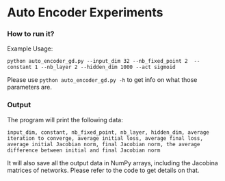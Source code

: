 # Auto Encoder Experiments

### How to run it?
Example Usage:
```
python auto_encoder_gd.py --input_dim 32 --nb_fixed_point 2  --constant 1 --nb_layer 2 --hidden_dim 1000 --act sigmoid
```

Please use `python auto_encoder_gd.py -h` to get info on what those parameters are.

### Output
The program will print the following data:

````
input_dim, constant, nb_fixed_point, nb_layer, hidden_dim, average iteration to converge, average initial loss, average final loss, average initial Jacobian norm, final Jacobian norm, the average difference between initial and final Jacobian norm
````

It will also save all the output data in NumPy arrays, including the Jacobina matrices of networks. Please refer to the code to get details on that. 